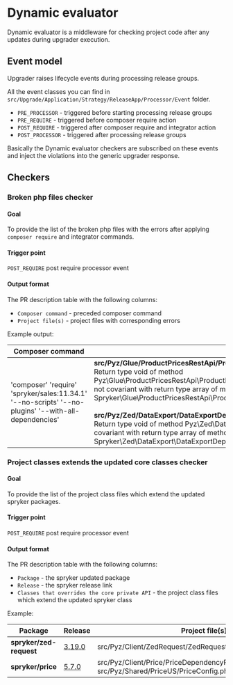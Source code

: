# Dynamic evaluator

Dynamic evaluator is a middleware for checking project code after any updates during upgrader execution.

## Event model

Upgrader raises lifecycle events during processing release groups.

All the event classes you can find in `src/Upgrade/Application/Strategy/ReleaseApp/Processor/Event` folder.

- `PRE_PROCESSOR` - triggered before starting processing release groups
- `PRE_REQUIRE` - triggered before composer require action
- `POST_REQUIRE` - triggered after composer require and integrator action
- `POST_PROCESSOR` - triggered after processing release groups

Basically the Dynamic evaluator checkers are subscribed on these events and inject the violations into the generic upgrader response.


## Checkers

### Broken php files checker

#### Goal
To provide the list of the broken php files with the errors after applying `composer require`  and integrator commands.

#### Trigger point
`POST_REQUIRE` post require processor event

#### Output format
The PR description table with the following columns:

- `Composer command` - preceded composer command
- `Project file(s)` - project files with corresponding errors

Example output:

| Composer command                                                                                     | Project file(s) |
|------------------------------------------------------------------------------------------------------|-----------------|
| 'composer' 'require' 'spryker/sales:11.34.1' '--no-scripts' '--no-plugins' '--with-all-dependencies' | <b>src/Pyz/Glue/ProductPricesRestApi/ProductPricesRestApiDependencyProvider.php</b><br>Return type void of method Pyz\Glue\ProductPricesRestApi\ProductPricesRestApiDependencyProvider::getRestProductPricesAttributesMapperPlugins() is not covariant with return type array of method Spryker\Glue\ProductPricesRestApi\ProductPricesRestApiDependencyProvider::getRestProductPricesAttributesMapperPlugins().<br><br><b>src/Pyz/Zed/DataExport/DataExportDependencyProvider.php</b><br>Return type void of method Pyz\Zed\DataExport\DataExportDependencyProvider::getDataEntityExporterPlugins() is not covariant with return type array of method Spryker\Zed\DataExport\DataExportDependencyProvider::getDataEntityExporterPlugins().<br> |

### Project classes extends the updated core classes checker

#### Goal
To provide the list of the project class files which extend the updated spryker packages.

#### Trigger point
`POST_REQUIRE` post require processor event

#### Output format
The PR description table with the following columns:

- `Package` - the spryker updated package
- `Release` - the spryker release link
- `Classes that overrides the core private API` - the project class files which extend the updated spryker class

Example:

| Package                 | Release | Project file(s) |
|-------------------------|---------|-----------------|
| **spryker/zed-request** | [3.19.0](https://github.com/spryker/zed-request/releases/tag/3.19.0) | src/Pyz/Client/ZedRequest/ZedRequestDependencyProvider.php |
|  **spryker/price**      | [5.7.0](https://github.com/spryker/price/releases/tag/5.7.0) | src/Pyz/Client/Price/PriceDependencyProvider.php<br>src/Pyz/Shared/PriceUS/PriceConfig.php |
